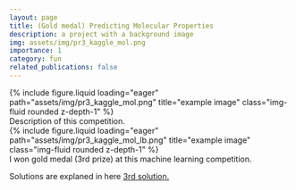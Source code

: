 ```yaml
---
layout: page
title: (Gold medal) Predicting Molecular Properties
description: a project with a background image
img: assets/img/pr3_kaggle_mol.png
importance: 1
category: fun
related_publications: false
---
```




<div class="row">
    <div class="col-sm mt-3 mt-md-0">
        {% include figure.liquid loading="eager" path="assets/img/pr3_kaggle_mol.png" title="example image" class="img-fluid rounded z-depth-1" %}
    </div>
</div>
<div class="caption">
    Description of this competition.
</div>

<div class="row">
    <div class="col-sm mt-3 mt-md-0">
        {% include figure.liquid loading="eager" path="assets/img/pr3_kaggle_mol_lb.png" title="example image" class="img-fluid rounded z-depth-1" %}
    </div>
</div>
<div class="caption">
    I won gold medal (3rd prize) at this machine learning competition.
</div>

Solutions are explaned in here <a href='https://www.kaggle.com/competitions/champs-scalar-coupling/discussion/106572'>3rd solution.</a>

